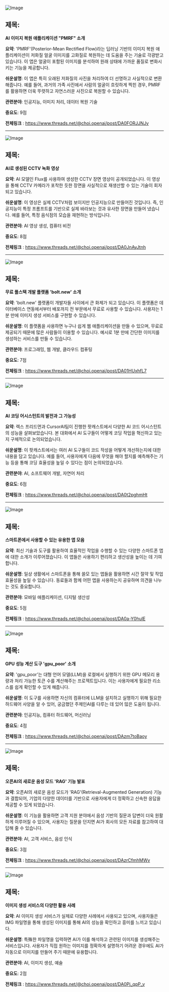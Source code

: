 ![Image](https://scontent-iad3-1.cdninstagram.com/v/t51.71878-15/462173353_546869357861357_1956938688937442929_n.jpg?_nc_cat=101&ccb=1-7&_nc_sid=18de74&_nc_ohc=Hfpd8SfltNQQ7kNvgE93TPf&_nc_ht=scontent-iad3-1.cdninstagram.com&edm=ACx9VUEEAAAA&_nc_gid=AxQon2ZYr1SoyG_l4u670aP&oh=00_AYBYIVSx4Xz2uBMx12SqSzjWOyH_A0WzxzSS73SZGljyNQ&oe=670A1A2A)

## 제목:
**AI 이미지 복원 애플리케이션 "PMRF" 소개**

**요약**:
'PMRF'(Posterior-Mean Rectified Flow)라는 딥러닝 기반의 이미지 복원 애플리케이션이 저화질 얼굴 이미지를 고화질로 복원하는 데 도움을 주는 기술로 각광받고 있습니다. 이 앱은 얼굴이 포함된 이미지를 분석하여 원래 상태에 가까운 품질로 변화시키는 기능을 제공합니다.

**쉬운설명**:
이 앱은 특히 오래된 저화질의 사진을 처리하여 더 선명하고 사실적으로 변환해줍니다. 예를 들어, 과거의 가족 사진에서 사람의 얼굴이 흐릿하게 찍힌 경우, PMRF를 활용하면 더욱 뚜렷하고 자연스러운 사진으로 복원할 수 있습니다.

**관련분야**:
인공지능, 이미지 처리, 데이터 복원 기술

**중요도**: 9점

**전체링크** : https://www.threads.net/@choi.openai/post/DA0FORJJNJv

---

![Image](https://scontent-iad3-2.cdninstagram.com/v/t51.71878-15/462368127_742055765792029_4607209275680074731_n.jpg?_nc_cat=109&ccb=1-7&_nc_sid=18de74&_nc_ohc=_AyG9Ttur00Q7kNvgGEymjp&_nc_ht=scontent-iad3-2.cdninstagram.com&edm=ACx9VUEEAAAA&_nc_gid=AxQon2ZYr1SoyG_l4u670aP&oh=00_AYCqiKiSp5iIHqsHtRvY5mkqdSrJqux7qiO1Y3akF0eyeQ&oe=670A1CF6)

## 제목:
**AI로 생성된 CCTV 녹화 영상**

**요약**:
AI 모델인 Flux를 사용하여 생성한 CCTV 장면 영상이 공개되었습니다. 이 영상을 통해 CCTV 카메라가 포착한 듯한 장면을 사실적으로 재생산할 수 있는 기술이 회자되고 있습니다.

**쉬운설명**:
이 영상은 실제 CCTV처럼 보이지만 인공지능으로 만들어진 것입니다. 즉, 인공지능이 특정 프롬프트를 기반으로 실제 바라보는 것과 유사한 장면을 만들어 냈습니다. 예를 들어, 특정 음식점의 모습을 재현하는 방식입니다.

**관련분야**:
AI 영상 생성, 컴퓨터 비전

**중요도**: 8점

**전체링크** : https://www.threads.net/@choi.openai/post/DA0JnAyJtnh

---

![Image](https://scontent-iad3-2.cdninstagram.com/v/t51.71878-15/462447895_2307780302907746_6825080393679095070_n.jpg?_nc_cat=103&ccb=1-7&_nc_sid=18de74&_nc_ohc=kq3aZ6jPteAQ7kNvgFU7YtY&_nc_ht=scontent-iad3-2.cdninstagram.com&edm=ACx9VUEEAAAA&_nc_gid=AxQon2ZYr1SoyG_l4u670aP&oh=00_AYC5Y6JURG9Svc35_wV76C5iVDcuMUuDeDBVv7xWrabOGQ&oe=670A1296)

## 제목:
**무료 풀스택 개발 플랫폼 'bolt.new' 소개**

**요약**:
'bolt.new' 플랫폼이 개발자들 사이에서 큰 화제가 되고 있습니다. 이 플랫폼은 데이터베이스 연동에서부터 배포까지 전 부문에서 무료로 사용할 수 있습니다. 사용자는 1분 만에 이미지 생성 서비스를 구현할 수 있습니다.

**쉬운설명**:
이 플랫폼을 사용하면 누구나 쉽게 웹 애플리케이션을 만들 수 있으며, 무료로 제공되기 때문에 많은 사람들이 이용할 수 있습니다. 예시로 1분 만에 간단한 이미지를 생성하는 서비스를 만들 수 있습니다.

**관련분야**:
프로그래밍, 웹 개발, 클라우드 컴퓨팅

**중요도**: 7점

**전체링크** : https://www.threads.net/@choi.openai/post/DA01HUxhfL7

---

![Image](https://scontent-iad3-2.cdninstagram.com/v/t51.71878-15/462374424_851969427079840_1824587916346339642_n.jpg?_nc_cat=105&ccb=1-7&_nc_sid=18de74&_nc_ohc=CqCi61nw1lYQ7kNvgHoJK8G&_nc_ht=scontent-iad3-2.cdninstagram.com&edm=ACx9VUEEAAAA&_nc_gid=AxQon2ZYr1SoyG_l4u670aP&oh=00_AYAfHAdSI0XTxx969IzLZUlFrI8pgpbpM0a_zcED6Lc0ag&oe=670A4635)

## 제목:
**AI 코딩 어시스턴트의 발전과 그 가능성**

**요약**:
렉스 프리드먼과 CursorAI팀이 진행한 팟캐스트에서 다양한 AI 코드 어시스턴트의 성능을 살펴보았습니다. 본 대화에서 AI 도구들이 어떻게 코딩 작업을 혁신하고 있는지 구체적으로 논의되었습니다.

**쉬운설명**:
이 팟캐스트에서는 여러 AI 도구들이 코드 작성을 어떻게 개선하는지에 대한 내용을 담고 있습니다. 예를 들어, 사용자에게 다음에 무엇을 해야 할지를 예측해주는 기능 등을 통해 코딩 효율성을 높일 수 있다는 점이 논의되었습니다.

**관련분야**:
AI, 소프트웨어 개발, 자연어 처리

**중요도**: 6점

**전체링크** : https://www.threads.net/@choi.openai/post/DA0t2pghmHt

---

![Image](https://scontent-iad3-2.cdninstagram.com/v/t51.29350-15/462353614_900242538283713_2143265556224662777_n.jpg?_nc_cat=105&ccb=1-7&_nc_sid=18de74&_nc_ohc=caML6vn3vHYQ7kNvgE7T1Xx&_nc_ht=scontent-iad3-2.cdninstagram.com&edm=ACx9VUEEAAAA&_nc_gid=AxQon2ZYr1SoyG_l4u670aP&oh=00_AYDI7fOmO0v8o0Ox8WJU8vbuG8IvfH8ukH3E6NtaFE_x6Q&oe=670A31CC)

## 제목:
**스마트폰에서 사용할 수 있는 유용한 앱 모음**

**요약**:
최신 기술과 도구를 활용하여 효율적인 작업을 수행할 수 있는 다양한 스마트폰 앱에 대한 소개가 이루어졌습니다. 이 앱들은 사용하기 편리하고 생산성을 높이는 데 기여합니다.

**쉬운설명**:
일상 생활에서 스마트폰을 통해 쓸모 있는 앱들을 활용하면 시간 절약 및 작업 효율성을 높일 수 있습니다. 동료들과 함께 어떤 앱을 사용하는지 공유하며 의견을 나누는 것도 중요합니다.

**관련분야**:
모바일 애플리케이션, 디지털 생산성

**중요도**: 5점

**전체링크** : https://www.threads.net/@choi.openai/post/DA0a-Y0hulE

---

![Image](https://scontent-iad3-2.cdninstagram.com/v/t51.29350-15/462364943_1689396301853540_221065718365759405_n.jpg?_nc_cat=106&ccb=1-7&_nc_sid=18de74&_nc_ohc=KBeq2NMDZGYQ7kNvgH2xRm8&_nc_ht=scontent-iad3-2.cdninstagram.com&edm=ACx9VUEEAAAA&_nc_gid=AxQon2ZYr1SoyG_l4u670aP&oh=00_AYDfqel2hM8R3lGbtjWRa_ltrKCldEfibPMcllfPZVNKew&oe=670A1330)

## 제목:
**GPU 성능 계산 도구 'gpu_poor' 소개**

**요약**:
'gpu_poor'는 대형 언어 모델(LLM)을 로컬에서 실행하기 위한 GPU 메모리 용량과 처리 가능한 토큰 수를 계산해주는 프로젝트입니다. 이는 사용자에게 필요한 리소스를 쉽게 확인할 수 있게 해줍니다.

**쉬운설명**:
이 도구를 사용하면 자신의 컴퓨터에 LLM을 설치하고 실행하기 위해 필요한 하드웨어 사양을 알 수 있어, 궁금했던 주제인AI를 다루는 데 있어 많은 도움이 됩니다.

**관련분야**:
인공지능, 컴퓨터 하드웨어, 머신러닝

**중요도**: 4점

**전체링크** : https://www.threads.net/@choi.openai/post/DAzm7toBaoy

---

![Image](https://scontent-iad3-2.cdninstagram.com/v/t51.71878-15/462298511_887102179669615_7635269630353290905_n.jpg?_nc_cat=104&ccb=1-7&_nc_sid=18de74&_nc_ohc=x5fjtsR0ZYsAQ6V6b0FxpfM0RqE&_nc_ht=scontent-iad3-2.cdninstagram.com&edm=ACx9VUEEAAAA&_nc_gid=AxQon2ZYr1SoyG_l4u670aP&oh=00_AYAfVmi7yjMyGhRHwxYr_JG5E9DPhOs1aH37Tfvt034Og&oe=670A3DAE)

## 제목:
**오픈AI의 새로운 음성 모드 'RAG' 기능 발표**

**요약**:
오픈AI의 새로운 음성 모드가 'RAG'(Retrieval-Augmented Generation) 기능과 결합되어, 기업의 다양한 데이터를 기반으로 사용자에게 더 정확하고 신속한 응답을 제공할 수 있게 되었습니다.

**쉬운설명**:
이 기능을 활용하면 고객 지원 분야에서 음성 기반의 질문과 답변이 더욱 원활하게 이루어질 수 있으며, 사용자는 질문을 던지면 AI가 회사의 모든 자료를 참고하여 대답해 줄 수 있습니다.

**관련분야**:
AI, 고객 서비스, 음성 인식

**중요도**: 3점

**전체링크** : https://www.threads.net/@choi.openai/post/DAzrCfmhMWv

---

![Image](https://scontent-iad3-2.cdninstagram.com/v/t51.71878-15/462195643_505109085833489_4337463679628933091_n.jpg?_nc_cat=111&ccb=1-7&_nc_sid=18de74&_nc_ohc=SD_tBl6i3I8Q7kNvgF9r6Yq&_nc_ht=scontent-iad3-2.cdninstagram.com&edm=ACx9VUEEAAAA&_nc_gid=AxQon2ZYr1SoyG_l4u670aP&oh=00_AYBeFyO7r965-UKqn8Y8eJWM8KrqEWt88nF4xsY3uYZRMA&oe=670A2477)

## 제목:
**이미지 생성 서비스의 다양한 활용 사례**

**요약**:
AI 이미지 생성 서비스가 실제로 다양한 사례에서 사용되고 있으며, 사용자들은 IMG 파일명을 통해 생성된 이미지를 통해 AI의 성능을 확인하고 흥미를 느끼고 있습니다.

**쉬운설명**:
특殊한 파일명을 입력하면 AI가 이를 해석하고 관련된 이미지를 생성해주는 서비스입니다. 사용자가 직접 원하는 이미지를 정확하게 설명하기 어려운 경우에도 AI가 자동으로 이미지를 만들어 주기 때문에 유용합니다.

**관련분야**:
AI, 이미지 생성, 예술

**중요도**: 2점

**전체링크** : https://www.threads.net/@choi.openai/post/DA0Pj_qpP_v